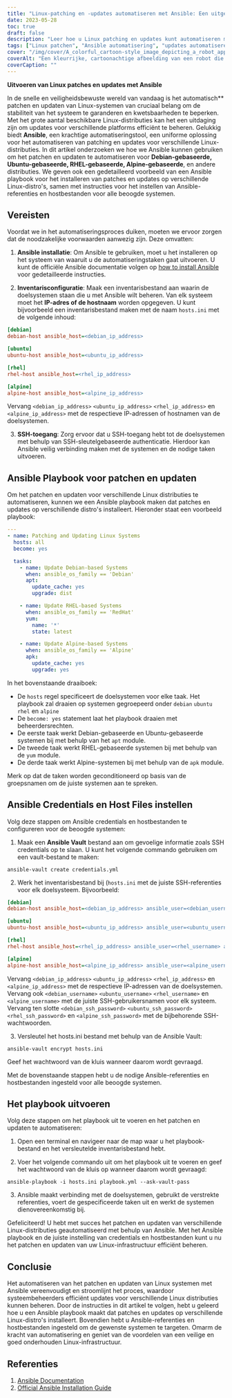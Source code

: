```yaml
---
title: "Linux-patching en -updates automatiseren met Ansible: Een uitgebreide gids"
date: 2023-05-28
toc: true
draft: false
description: "Leer hoe u Linux patching en updates kunt automatiseren met Ansible, waarbij verschillende distributies en installatie-instructies aan bod komen."
tags: ["Linux patchen", "Ansible automatisering", "updates automatiseren", "systeemonderhoud", "IT-automatisering", "patch management", "Linux beveiliging", "Debian", "Ubuntu", "RHEL", "Alpine", "systeemstabiliteit", "beperking van de kwetsbaarheid", "IT-infrastructuur", "automatiseringshulpmiddel", "Ansible playbook", "hostconfiguratie", "software-updates", "naleving van de veiligheidsvoorschriften", "IT-werkzaamheden", "Linux-updates", "Ubuntu", "Debian", "CentOS", "RHEL", "offline updates", "lokale opslagplaats", "cache", "server instellen", "klantinstelling", "apt-mirror", "debmirror", "createrepo", "apt-cacher-ng", "yum-cron", "Linux systeem updates", "offline pakket updates", "offline software updates", "lokale pakketopslagplaats", "lokale pakketcache", "offline Linux-updates", "afhandeling van offline updates", "offline update-methoden", "offline systeemonderhoud", "Linux server updates", "Linux-client updates", "offline softwarebeheer", "offline pakketbeheer", "updatestrategieën", "Linux beveiligingsupdates"]
cover: "/img/cover/A_colorful_cartoon-style_image_depicting_a_robot_applying_patches.png"
coverAlt: "Een kleurrijke, cartoonachtige afbeelding van een robot die patches aanbrengt op een cluster van Linux-servers."
coverCaption: ""
---
```


**Uitvoeren van Linux patches en updates met Ansible**

In de snelle en veiligheidsbewuste wereld van vandaag is het automatisch** patchen en updaten van Linux-systemen van cruciaal belang om de stabiliteit van het systeem te garanderen en kwetsbaarheden te beperken. Met het grote aantal beschikbare Linux-distributies kan het een uitdaging zijn om updates voor verschillende platforms efficiënt te beheren. Gelukkig biedt **Ansible**, een krachtige automatiseringstool, een uniforme oplossing voor het automatiseren van patching en updates voor verschillende Linux-distributies. In dit artikel onderzoeken we hoe we Ansible kunnen gebruiken om het patchen en updaten te automatiseren voor **Debian-gebaseerde, Ubuntu-gebaseerde, RHEL-gebaseerde, Alpine-gebaseerde**, en andere distributies. We geven ook een gedetailleerd voorbeeld van een Ansible playbook voor het installeren van patches en updates op verschillende Linux-distro's, samen met instructies voor het instellen van Ansible-referenties en hostbestanden voor alle beoogde systemen.

## Vereisten

Voordat we in het automatiseringsproces duiken, moeten we ervoor zorgen dat de noodzakelijke voorwaarden aanwezig zijn. Deze omvatten:

1. **Ansible installatie**: Om Ansible te gebruiken, moet u het installeren op het systeem van waaruit u de automatiseringstaken gaat uitvoeren. U kunt de officiële Ansible documentatie volgen op [how to install Ansible](https://docs.ansible.com/ansible/latest/installation_guide/index.html) voor gedetailleerde instructies.

2. **Inventarisconfiguratie**: Maak een inventarisbestand aan waarin de doelsystemen staan die u met Ansible wilt beheren. Van elk systeem moet het **IP-adres of de hostnaam** worden opgegeven. U kunt bijvoorbeeld een inventarisbestand maken met de naam `hosts.ini` met de volgende inhoud:

```ini
[debian]
debian-host ansible_host=<debian_ip_address>

[ubuntu]
ubuntu-host ansible_host=<ubuntu_ip_address>

[rhel]
rhel-host ansible_host=<rhel_ip_address>

[alpine]
alpine-host ansible_host=<alpine_ip_address>
```

Vervang `<debian_ip_address>` `<ubuntu_ip_address>` `<rhel_ip_address>` en `<alpine_ip_address>` met de respectieve IP-adressen of hostnamen van de doelsystemen.

3. **SSH-toegang**: Zorg ervoor dat u SSH-toegang hebt tot de doelsystemen met behulp van SSH-sleutelgebaseerde authenticatie. Hierdoor kan Ansible veilig verbinding maken met de systemen en de nodige taken uitvoeren.

## Ansible Playbook voor patchen en updaten

Om het patchen en updaten voor verschillende Linux distributies te automatiseren, kunnen we een Ansible playbook maken dat patches en updates op verschillende distro's installeert. Hieronder staat een voorbeeld playbook:

```yaml
---
- name: Patching and Updating Linux Systems
  hosts: all
  become: yes

  tasks:
    - name: Update Debian-based Systems
      when: ansible_os_family == 'Debian'
      apt:
        update_cache: yes
        upgrade: dist

    - name: Update RHEL-based Systems
      when: ansible_os_family == 'RedHat'
      yum:
        name: '*'
        state: latest

    - name: Update Alpine-based Systems
      when: ansible_os_family == 'Alpine'
      apk:
        update_cache: yes
        upgrade: yes
```

In het bovenstaande draaiboek:

- De `hosts` regel specificeert de doelsystemen voor elke taak. Het playbook zal draaien op systemen gegroepeerd onder `debian` `ubuntu` `rhel` en `alpine`
- De `become: yes` statement laat het playbook draaien met beheerdersrechten.
- De eerste taak werkt Debian-gebaseerde en Ubuntu-gebaseerde systemen bij met behulp van het `apt` module.
- De tweede taak werkt RHEL-gebaseerde systemen bij met behulp van de `yum` module.
- De derde taak werkt Alpine-systemen bij met behulp van de `apk` module.

Merk op dat de taken worden geconditioneerd op basis van de groepsnamen om de juiste systemen aan te spreken.

## Ansible Credentials en Host Files instellen

Volg deze stappen om Ansible credentials en hostbestanden te configureren voor de beoogde systemen:

1. Maak een **Ansible Vault** bestand aan om gevoelige informatie zoals SSH credentials op te slaan. U kunt het volgende commando gebruiken om een vault-bestand te maken:
```shell
ansible-vault create credentials.yml
```
2. Werk het inventarisbestand bij (`hosts.ini` met de juiste SSH-referenties voor elk doelsysteem. Bijvoorbeeld:
```ini
[debian]
debian-host ansible_host=<debian_ip_address> ansible_user=<debian_username> ansible_ssh_pass=<debian_ssh_password>

[ubuntu]
ubuntu-host ansible_host=<ubuntu_ip_address> ansible_user=<ubuntu_username> ansible_ssh_pass=<ubuntu_ssh_password>

[rhel]
rhel-host ansible_host=<rhel_ip_address> ansible_user=<rhel_username> ansible_ssh_pass=<rhel_ssh_password>

[alpine]
alpine-host ansible_host=<alpine_ip_address> ansible_user=<alpine_username> ansible_ssh_pass=<alpine_ssh_password>
```

Vervang `<debian_ip_address>` `<ubuntu_ip_address>` `<rhel_ip_address>` en `<alpine_ip_address>` met de respectieve IP-adressen van de doelsystemen. Vervang ook `<debian_username>` `<ubuntu_username>` `<rhel_username>` en `<alpine_username>` met de juiste SSH-gebruikersnamen voor elk systeem. Vervang ten slotte `<debian_ssh_password>` `<ubuntu_ssh_password>` `<rhel_ssh_password>` en `<alpine_ssh_password>` met de bijbehorende SSH-wachtwoorden.

3. Versleutel het hosts.ini bestand met behulp van de Ansible Vault:
   
```shell
ansible-vault encrypt hosts.ini
```

Geef het wachtwoord van de kluis wanneer daarom wordt gevraagd.

Met de bovenstaande stappen hebt u de nodige Ansible-referenties en hostbestanden ingesteld voor alle beoogde systemen.

## Het playbook uitvoeren
Volg deze stappen om het playbook uit te voeren en het patchen en updaten te automatiseren:

1. Open een terminal en navigeer naar de map waar u het playbook-bestand en het versleutelde inventarisbestand hebt.

2. Voer het volgende commando uit om het playbook uit te voeren en geef het wachtwoord van de kluis op wanneer daarom wordt gevraagd:

```shell
ansible-playbook -i hosts.ini playbook.yml --ask-vault-pass
```

3. Ansible maakt verbinding met de doelsystemen, gebruikt de verstrekte referenties, voert de gespecificeerde taken uit en werkt de systemen dienovereenkomstig bij.

Gefeliciteerd! U hebt met succes het patchen en updaten van verschillende Linux-distributies geautomatiseerd met behulp van Ansible. Met het Ansible playbook en de juiste instelling van credentials en hostbestanden kunt u nu het patchen en updaten van uw Linux-infrastructuur efficiënt beheren.

## Conclusie

Het automatiseren van het patchen en updaten van Linux systemen met Ansible vereenvoudigt en stroomlijnt het proces, waardoor systeembeheerders efficiënt updates voor verschillende Linux distributies kunnen beheren. Door de instructies in dit artikel te volgen, hebt u geleerd hoe u een Ansible playbook maakt dat patches en updates op verschillende Linux-distro's installeert. Bovendien hebt u Ansible-referenties en hostbestanden ingesteld om de gewenste systemen te targeten. Omarm de kracht van automatisering en geniet van de voordelen van een veilige en goed onderhouden Linux-infrastructuur.

## Referenties

1. [Ansible Documentation](https://docs.ansible.com/)
2. [Official Ansible Installation Guide](https://docs.ansible.com/ansible/latest/installation_guide/index.html)
